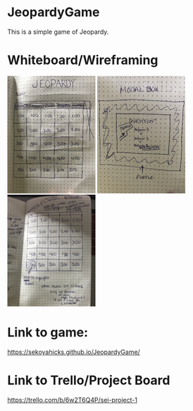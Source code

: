 # JeopardyGame

This is a simple game of Jeopardy.

# Whiteboard/Wireframing
<img src="images/IMG_0674.jpg" width=200>
<img src="images/IMG_0675.jpg" width=200>
<img src="images/IMG_0676.jpg" width=200>


# Link to game:
https://sekoyahicks.github.io/JeopardyGame/

# Link to Trello/Project Board
https://trello.com/b/6w2T6Q4P/sei-project-1
